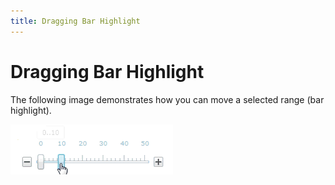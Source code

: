 ```yaml
---
title: Dragging Bar Highlight
---
```

# Dragging Bar Highlight
The following image demonstrates how you can move a selected range (bar highlight).

![ASPxTrackBar_Dragging_Bar_Highlight](../../../images/Img16530.gif)